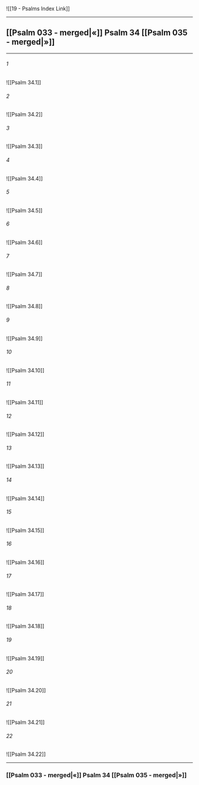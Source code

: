 ![[19 - Psalms Index Link]]

---
##  [[Psalm 033 - merged|«]] Psalm 34 [[Psalm 035 - merged|»]]

---

###### 1
![[Psalm 34.1]] 

###### 2
![[Psalm 34.2]] 

###### 3
![[Psalm 34.3]] 

###### 4
![[Psalm 34.4]]

###### 5 
![[Psalm 34.5]] 

###### 6
![[Psalm 34.6]] 

###### 7
![[Psalm 34.7]] 

###### 8
![[Psalm 34.8]] 

###### 9
![[Psalm 34.9]] 

###### 10
![[Psalm 34.10]] 

###### 11
![[Psalm 34.11]] 

###### 12
![[Psalm 34.12]]

###### 13
![[Psalm 34.13]] 

###### 14
![[Psalm 34.14]] 

###### 15
![[Psalm 34.15]]

###### 16
![[Psalm 34.16]] 

###### 17
![[Psalm 34.17]]

###### 18
![[Psalm 34.18]] 

###### 19
![[Psalm 34.19]] 

###### 20
![[Psalm 34.20]]

###### 21
![[Psalm 34.21]] 

###### 22
![[Psalm 34.22]] 


---
###  [[Psalm 033 - merged|«]] Psalm 34 [[Psalm 035 - merged|»]]